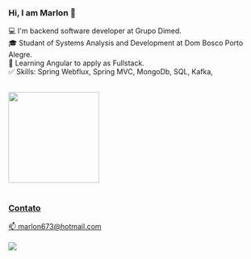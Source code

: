<h3> Hi, I am Marlon 👋 </h3>

:computer: I'm backend software developer at Grupo Dimed.
<br>:mortar_board: Studant of Systems Analysis and Development at Dom Bosco Porto Alegre.
<br>:open_book: Learning Angular to apply as Fullstack.
<br>:white_check_mark: Skills: Spring Webflux, Spring MVC, MongoDb, SQL, Kafka, 
<br><br>
<div>
  <a href="https://github.com/MarlonDaSilvaMartins">
  <img height="180em" src="https://github-readme-stats.vercel.app/api/top-langs/?username=MarlonDaSilvaMartins&layout=compact&langs_count=7&theme=dracula"/>
</div>
<br>
<h3>Contato</h3>
📫 marlon673@hotmail.com<br><br>
<a href="https://www.linkedin.com/in/marlon-da-silva-martins">
  <img src="https://img.shields.io/badge/LinkedIn-0077B5?style=for-the-badge&logo=linkedin&logoColor=white">
</a>  
